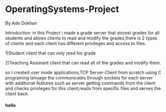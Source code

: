 # OperatingSystems-Project

By:Ade Dokhan

Introduction:
in this Project i made a grade server that storest grades for all students and allows clients to read and modify the grades,there is 2 types of clients and each client has different privileges and access to files. 

1)Student client that can only read his grade

2)Teaching Assistant client that can read all of the grades and modify them.

so i created user mode applications,TCP Server-Client from scratch using C programing lanuage the communicates through sockets for each server with additional features such as server getting commands from the client and checks privileges for this client,reads from specific files and serves the client back.

<h4>hello</h4>
